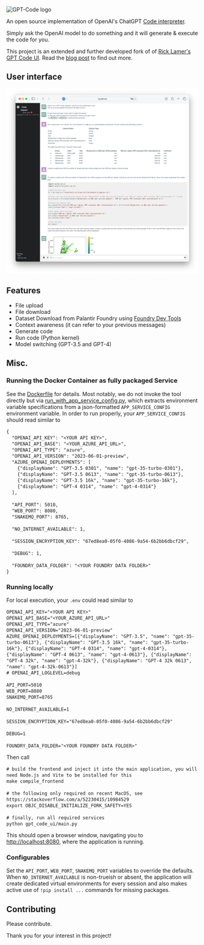 <img src="https://github.com/ricklamers/gpt-code-ui/assets/1309307/9ad4061d-2e26-4407-9431-109b650fb022" alt="GPT-Code logo" width=240 />

An open source implementation of OpenAI's ChatGPT [Code interpreter](https://openai.com/blog/chatgpt-plugins#code-interpreter).

Simply ask the OpenAI model to do something and it will generate & execute the code for you.

This project is an extended and further developed fork of of [Rick Lamer's GPT Code UI](https://github.com/ricklamers/gpt-code-ui).
Read the [blog post](https://ricklamers.io/posts/gpt-code) to find out more.

## User interface
![User Interface](UserInterface.png)

## Features
- File upload
- File download
- Dataset Download from Palantir Foundry using [Foundry Dev Tools](https://github.com/emdgroup/foundry-dev-tools)
- Context awareness (it can refer to your previous messages)
- Generate code
- Run code (Python kernel)
- Model switching (GPT-3.5 and GPT-4)

## Misc.
### Running the Docker Container as fully packaged Service
See the [Dockerfile](Dockerfile) for details. Most notably, we do not invoke the tool directly but via [run_with_app_service_config.py](rub_with_app_service_config.py), which extracts environment variable specifications from a json-formatted `APP_SERVICE_CONFIG` environment variable.
In order to run properly, your `APP_SERVICE_CONFIG` should read similar to
```
{
  "OPENAI_API_KEY": "<YOUR API KEY>",
  "OPENAI_API_BASE": "<YOUR_AZURE_API_URL>",
  "OPENAI_API_TYPE": "azure",
  "OPENAI_API_VERSION": "2023-06-01-preview",
  "AZURE_OPENAI_DEPLOYMENTS": [
    {"displayName": "GPT-3.5 0301", "name": "gpt-35-turbo-0301"},
    {"displayName": "GPT-3.5 0613", "name": "gpt-35-turbo-0613"},
    {"displayName": "GPT-3.5 16k", "name": "gpt-35-turbo-16k"},
    {"displayName": "GPT-4 0314", "name": "gpt-4-0314"}
  ],

  "API_PORT": 5010,
  "WEB_PORT": 8080,
  "SNAKEMQ_PORT": 8765,

  "NO_INTERNET_AVAILABLE": 1,

  "SESSION_ENCRYPTION_KEY": "67ed8ea0-05f0-4086-9a54-6b2bb6dbcf29",

  "DEBUG": 1,

  "FOUNDRY_DATA_FOLDER": "<YOUR FOUNDRY DATA FOLDER>"
}
```

### Running locally
For local execution, your `.env` could read similar to
```
OPENAI_API_KEY="<YOUR API KEY>"
OPENAI_API_BASE="<YOUR_AZURE_API_URL>"
OPENAI_API_TYPE="azure"
OPENAI_API_VERSION="2023-06-01-preview"
AZURE_OPENAI_DEPLOYMENTS=[{"displayName": "GPT-3.5", "name": "gpt-35-turbo-0613"}, {"displayName": "GPT-3.5 16k", "name": "gpt-35-turbo-16k"}, {"displayName": "GPT-4 0314", "name": "gpt-4-0314"}, {"displayName": "GPT-4 0613", "name": "gpt-4-0613"}, {"displayName": "GPT-4 32k", "name": "gpt-4-32k"}, {"displayName": "GPT-4 32k 0613", "name": "gpt-4-32k-0613"}]
# OPENAI_API_LOGLEVEL=debug

API_PORT=5010
WEB_PORT=8080
SNAKEMQ_PORT=8765

NO_INTERNET_AVAILABLE=1

SESSION_ENCRYPTION_KEY="67ed8ea0-05f0-4086-9a54-6b2bb6dbcf29"

DEBUG=1

FOUNDRY_DATA_FOLDER="<YOUR FOUNDRY DATA FOLDER>"
```
Then call
```
# build the frontend and inject it into the main application, you will need Node.js and Vite to be installed for this
make compile_frontend

# the following only required on recent MacOS, see https://stackoverflow.com/a/52230415/10984529
export OBJC_DISABLE_INITIALIZE_FORK_SAFETY=YES

# finally, run all required services
python gpt_code_ui/main.py
```
This should open a browser window, navigating you to [http://localhost:8080](http://localhost:8080), where the application is running.

### Configurables
Set the `API_PORT`, `WEB_PORT`, `SNAKEMQ_PORT` variables to override the defaults.
When `NO_INTERNET_AVAILABLE` is non-trueish or absent, the application will create dedicated virtual environments for every session and also makes active use of `!pip install ...` commands for missing packages.

## Contributing
Please contribute.


Thank you for your interest in this project!
